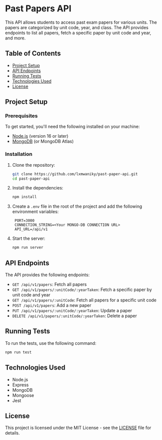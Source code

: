 # Past Papers API

This API allows students to access past exam papers for various units. The papers are categorized by unit code, year, and class. The API provides endpoints to list all papers, fetch a specific paper by unit code and year, and more.

## Table of Contents
- [Project Setup](#project-setup)
- [API Endpoints](#api-endpoints)
- [Running Tests](#running-tests)
- [Technologies Used](#technologies-used)
- [License](#license)

## Project Setup

### Prerequisites

To get started, you'll need the following installed on your machine:

- [Node.js](https://nodejs.org/) (version 16 or later)
- [MongoDB](https://www.mongodb.com/try/download/community) (or MongoDB Atlas)

### Installation

1. Clone the repository:
   ```bash
   git clone https://github.com/lxmwaniky/past-paper-api.git
   cd past-paper-api
   ```
2. Install the dependencies:
   ```bash
   npm install
   ```

3. Create a `.env` file in the root of the project and add the following environment variables:
   ```env
    PORT=3000
    CONNECTION_STRING=<Your MONGO-DB CONNECTION URL>
    API_URL=/api/v1
    ```

4. Start the server:
    ```bash
    npm run server
    ```

## API Endpoints

The API provides the following endpoints:

- `GET /api/v1/papers`: Fetch all papers
- `GET /api/v1/papers/:unitCode/:yearTaken`: Fetch a specific paper by unit code and year
- `GET /api/v1/papers/:unitCode`: Fetch all papers for a specific unit code
- `POST /api/v1/papers`: Add a new paper
- `PUT /api/v1/papers/:unitCode/:yearTaken`: Update a paper
- `DELETE /api/v1/papers/:unitCode/:yearTaken`: Delete a paper

## Running Tests

To run the tests, use the following command:

```bash
npm run test
```

## Technologies Used

- Node.js
- Express
- MongoDB
- Mongoose
- Jest

## License

This project is licensed under the MIT License - see the [LICENSE](LICENSE) file for details.